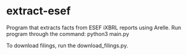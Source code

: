 # extract-esef
Program that extracts facts from ESEF iXBRL reports using Arelle.
Run program through the command:
python3 main.py

To download filings, run the download_filings.py.
